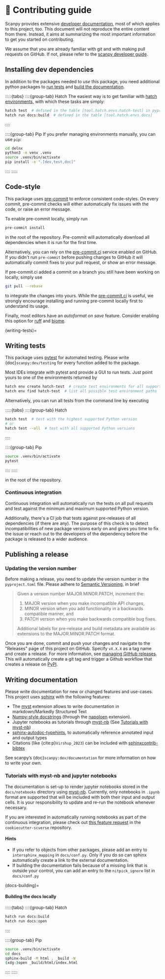 # 👥 Contributing guide

Scanpy provides extensive [developer documentation][scanpy developer guide], most of which applies to this project, too.
This document will not reproduce the entire content from there.
Instead, it aims at summarizing the most important information to get you started on contributing.

We assume that you are already familiar with git and with making pull requests on GitHub.
If not, please refer to the [scanpy developer guide][].

[scanpy developer guide]: https://scanpy.readthedocs.io/en/latest/dev/index.html

## Installing dev dependencies

In addition to the packages needed to _use_ this package,
you need additional python packages to [run tests](#writing-tests) and [build the documentation](#docs-building).

:::::{tabs}
::::{group-tab} Hatch
The easiest way is to get familiar with [hatch environments][], with which these tasks are simply:

```bash
hatch test  # defined in the table [tool.hatch.envs.hatch-test] in pyproject.toml
hatch run docs:build  # defined in the table [tool.hatch.envs.docs]
```

::::

::::{group-tab} Pip
If you prefer managing environments manually, you can use `pip`:

```bash
cd delnx
python3 -m venv .venv
source .venv/bin/activate
pip install -e ".[dev,test,doc]"
```

::::
:::::

[hatch environments]: https://hatch.pypa.io/latest/tutorials/environment/basic-usage/

## Code-style

This package uses [pre-commit][] to enforce consistent code-styles.
On every commit, pre-commit checks will either automatically fix issues with the code, or raise an error message.

To enable pre-commit locally, simply run

```bash
pre-commit install
```

in the root of the repository.
Pre-commit will automatically download all dependencies when it is run for the first time.

Alternatively, you can rely on the [pre-commit.ci][] service enabled on GitHub.
If you didn't run `pre-commit` before pushing changes to GitHub it will automatically commit fixes to your pull request, or show an error message.

If pre-commit.ci added a commit on a branch you still have been working on locally, simply use

```bash
git pull --rebase
```

to integrate the changes into yours.
While the [pre-commit.ci][] is useful, we strongly encourage installing and running pre-commit locally first to understand its usage.

Finally, most editors have an _autoformat on save_ feature.
Consider enabling this option for [ruff][ruff-editors] and [biome][biome-editors].

[pre-commit]: https://pre-commit.com/
[pre-commit.ci]: https://pre-commit.ci/
[ruff-editors]: https://docs.astral.sh/ruff/integrations/
[biome-editors]: https://biomejs.dev/guides/integrate-in-editor/

(writing-tests)=

## Writing tests

This package uses [pytest][] for automated testing.
Please write {doc}`scanpy:dev/testing` for every function added to the package.

Most IDEs integrate with pytest and provide a GUI to run tests.
Just point yours to one of the environments returned by

```bash
hatch env create hatch-test  # create test environments for all supported versions
hatch env find hatch-test  # list all possible test environment paths
```

Alternatively, you can run all tests from the command line by executing

:::::{tabs}
::::{group-tab} Hatch

```bash
hatch test  # test with the highest supported Python version
# or
hatch test --all  # test with all supported Python versions
```

::::

::::{group-tab} Pip

```bash
source .venv/bin/activate
pytest
```

::::
:::::

in the root of the repository.

[pytest]: https://docs.pytest.org/

### Continuous integration

Continuous integration will automatically run the tests on all pull requests and test
against the minimum and maximum supported Python version.

Additionally, there's a CI job that tests against pre-releases of all dependencies (if there are any).
The purpose of this check is to detect incompatibilities of new package versions early on and
gives you time to fix the issue or reach out to the developers of the dependency before the package is released to a wider audience.

## Publishing a release

### Updating the version number

Before making a release, you need to update the version number in the `pyproject.toml` file.
Please adhere to [Semantic Versioning][semver], in brief

> Given a version number MAJOR.MINOR.PATCH, increment the:
>
> 1. MAJOR version when you make incompatible API changes,
> 2. MINOR version when you add functionality in a backwards compatible manner, and
> 3. PATCH version when you make backwards compatible bug fixes.
>
> Additional labels for pre-release and build metadata are available as extensions to the MAJOR.MINOR.PATCH format.

Once you are done, commit and push your changes and navigate to the "Releases" page of this project on GitHub.
Specify `vX.X.X` as a tag name and create a release.
For more information, see [managing GitHub releases][].
This will automatically create a git tag and trigger a Github workflow that creates a release on [PyPI][].

[semver]: https://semver.org/
[managing GitHub releases]: https://docs.github.com/en/repositories/releasing-projects-on-github/managing-releases-in-a-repository
[pypi]: https://pypi.org/

## Writing documentation

Please write documentation for new or changed features and use-cases.
This project uses [sphinx][] with the following features:

- The [myst][] extension allows to write documentation in markdown/Markedly Structured Text
- [Numpy-style docstrings][numpydoc] (through the [napoloen][numpydoc-napoleon] extension).
- Jupyter notebooks as tutorials through [myst-nb][] (See [Tutorials with myst-nb](#tutorials-with-myst-nb-and-jupyter-notebooks))
- [sphinx-autodoc-typehints][], to automatically reference annotated input and output types
- Citations (like {cite:p}`Virshup_2023`) can be included with [sphinxcontrib-bibtex](https://sphinxcontrib-bibtex.readthedocs.io/)

See scanpy’s {doc}`scanpy:dev/documentation` for more information on how to write your own.

[sphinx]: https://www.sphinx-doc.org/en/master/
[myst]: https://myst-parser.readthedocs.io/en/latest/intro.html
[myst-nb]: https://myst-nb.readthedocs.io/en/latest/
[numpydoc-napoleon]: https://www.sphinx-doc.org/en/master/usage/extensions/napoleon.html
[numpydoc]: https://numpydoc.readthedocs.io/en/latest/format.html
[sphinx-autodoc-typehints]: https://github.com/tox-dev/sphinx-autodoc-typehints

### Tutorials with myst-nb and jupyter notebooks

The documentation is set-up to render jupyter notebooks stored in the `docs/notebooks` directory using [myst-nb][].
Currently, only notebooks in `.ipynb` format are supported that will be included with both their input and output cells.
It is your responsibility to update and re-run the notebook whenever necessary.

If you are interested in automatically running notebooks as part of the continuous integration,
please check out [this feature request][issue-render-notebooks] in the `cookiecutter-scverse` repository.

[issue-render-notebooks]: https://github.com/scverse/cookiecutter-scverse/issues/40

#### Hints

- If you refer to objects from other packages, please add an entry to `intersphinx_mapping` in `docs/conf.py`.
  Only if you do so can sphinx automatically create a link to the external documentation.
- If building the documentation fails because of a missing link that is outside your control,
  you can add an entry to the `nitpick_ignore` list in `docs/conf.py`

(docs-building)=

#### Building the docs locally

:::::{tabs}
::::{group-tab} Hatch

```bash
hatch run docs:build
hatch run docs:open
```

::::

::::{group-tab} Pip

```bash
source .venv/bin/activate
cd docs
sphinx-build -M html . _build -W
(xdg-)open _build/html/index.html
```

::::
:::::
